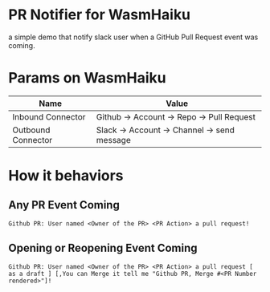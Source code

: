 # PR Notifier for WasmHaiku
a simple demo that notify slack user when a GitHub Pull Request event was coming.

# Params on WasmHaiku
| Name  | Value |
| ----- |------ |
| Inbound Connector | Github -> Account -> Repo -> Pull Request | 
| Outbound Connector | Slack -> Account -> Channel -> send message |

# How it behaviors

## Any PR Event Coming
```
Github PR: User named <Owner of the PR> <PR Action> a pull request!
```

## Opening or Reopening Event Coming
```
Github PR: User named <Owner of the PR> <PR Action> a pull request [ as a draft ] [,You can Merge it tell me "Github PR, Merge #<PR Number rendered>"]!
```